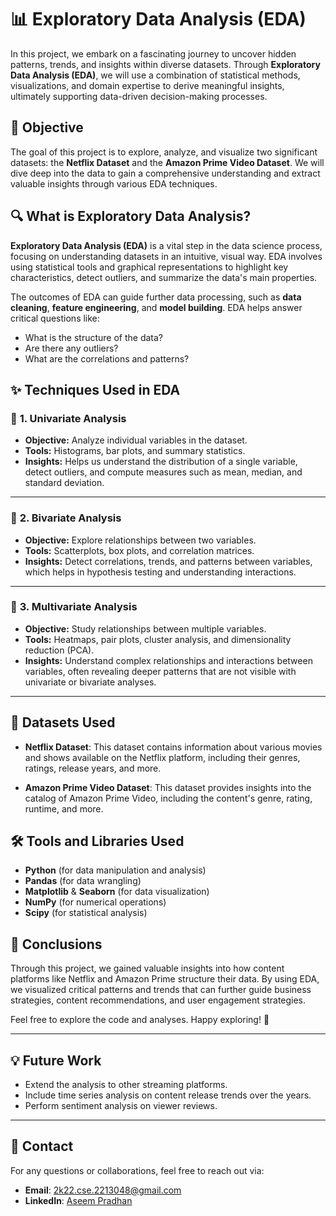 # 📊 Exploratory Data Analysis (EDA)

In this project, we embark on a fascinating journey to uncover hidden patterns, trends, and insights within diverse datasets. Through **Exploratory Data Analysis (EDA)**, we will use a combination of statistical methods, visualizations, and domain expertise to derive meaningful insights, ultimately supporting data-driven decision-making processes.

## 🎯 **Objective**

The goal of this project is to explore, analyze, and visualize two significant datasets: the **Netflix Dataset** and the **Amazon Prime Video Dataset**. We will dive deep into the data to gain a comprehensive understanding and extract valuable insights through various EDA techniques.

## 🔍 **What is Exploratory Data Analysis?**

**Exploratory Data Analysis (EDA)** is a vital step in the data science process, focusing on understanding datasets in an intuitive, visual way. EDA involves using statistical tools and graphical representations to highlight key characteristics, detect outliers, and summarize the data's main properties.

The outcomes of EDA can guide further data processing, such as **data cleaning**, **feature engineering**, and **model building**. EDA helps answer critical questions like:
- What is the structure of the data?
- Are there any outliers?
- What are the correlations and patterns?

## ✨ **Techniques Used in EDA**

### 📌 **1. Univariate Analysis**
- **Objective:** Analyze individual variables in the dataset.
- **Tools:** Histograms, bar plots, and summary statistics.
- **Insights:** Helps us understand the distribution of a single variable, detect outliers, and compute measures such as mean, median, and standard deviation.



---

### 📌 **2. Bivariate Analysis**
- **Objective:** Explore relationships between two variables.
- **Tools:** Scatterplots, box plots, and correlation matrices.
- **Insights:** Detect correlations, trends, and patterns between variables, which helps in hypothesis testing and understanding interactions.



---

### 📌 **3. Multivariate Analysis**
- **Objective:** Study relationships between multiple variables.
- **Tools:** Heatmaps, pair plots, cluster analysis, and dimensionality reduction (PCA).
- **Insights:** Understand complex relationships and interactions between variables, often revealing deeper patterns that are not visible with univariate or bivariate analyses.



---

## 📂 **Datasets Used**

- **Netflix Dataset**: This dataset contains information about various movies and shows available on the Netflix platform, including their genres, ratings, release years, and more.
  
- **Amazon Prime Video Dataset**: This dataset provides insights into the catalog of Amazon Prime Video, including the content's genre, rating, runtime, and more.

## 🛠 **Tools and Libraries Used**

- **Python** (for data manipulation and analysis)
- **Pandas** (for data wrangling)
- **Matplotlib** & **Seaborn** (for data visualization)
- **NumPy** (for numerical operations)
- **Scipy** (for statistical analysis)

## 📝 **Conclusions**

Through this project, we gained valuable insights into how content platforms like Netflix and Amazon Prime structure their data. By using EDA, we visualized critical patterns and trends that can further guide business strategies, content recommendations, and user engagement strategies.

Feel free to explore the code and analyses. Happy exploring! 🎉

---

## 💡 **Future Work**

- Extend the analysis to other streaming platforms.
- Include time series analysis on content release trends over the years.
- Perform sentiment analysis on viewer reviews.

---

## 📧 **Contact**

For any questions or collaborations, feel free to reach out via:

- **Email**: 2k22.cse.2213048@gmail.com
- **LinkedIn**: [Aseem Pradhan](https://www.linkedin.com/in/aseem-pradhan-104366264/)




